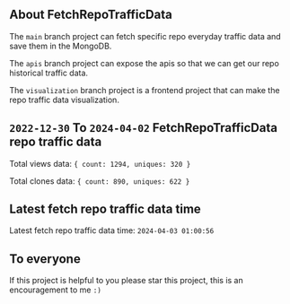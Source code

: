 ## About FetchRepoTrafficData

The `main` branch project can fetch specific repo everyday traffic data and save them in the MongoDB.

The `apis` branch project can expose the apis so that we can get our repo historical traffic data.

The `visualization` branch project is a frontend project that can make the repo traffic data visualization.

## `2022-12-30` To `2024-04-02` FetchRepoTrafficData repo traffic data

Total views data: `{ count: 1294, uniques: 320 }`

Total clones data: `{ count: 890, uniques: 622 }`

## Latest fetch repo traffic data time

Latest fetch repo traffic data time: `2024-04-03 01:00:56`

## To everyone

If this project is helpful to you please star this project, this is an encouragement to me `:)`



